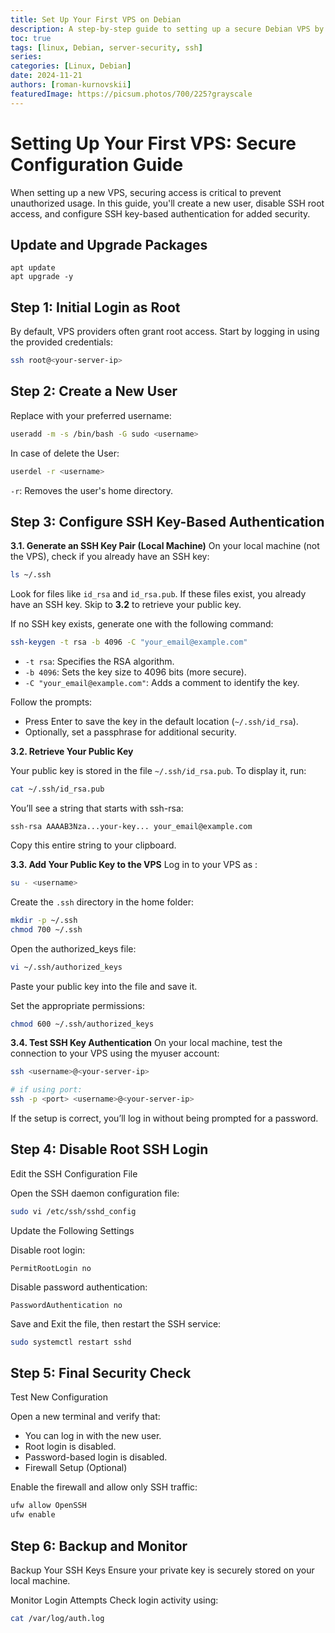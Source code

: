 ```yaml
---
title: Set Up Your First VPS on Debian
description: A step-by-step guide to setting up a secure Debian VPS by creating a new user, disabling root access, and enabling SSH key-based authentication.
toc: true
tags: [linux, Debian, server-security, ssh]
series:
categories: [Linux, Debian]
date: 2024-11-21
authors: [roman-kurnovskii]
featuredImage: https://picsum.photos/700/225?grayscale
---
```



# Setting Up Your First VPS: Secure Configuration Guide

When setting up a new VPS, securing access is critical to prevent unauthorized usage. In this guide, you'll create a new user, disable SSH root access, and configure SSH key-based authentication for added security.

## Update and Upgrade Packages

```
apt update
apt upgrade -y
```

## Step 1: Initial Login as Root

By default, VPS providers often grant root access. Start by logging in using the provided credentials:

```bash
ssh root@<your-server-ip>
```

## Step 2: Create a New User

Replace <username> with your preferred username:

```bash
useradd -m -s /bin/bash -G sudo <username>
```

In case of delete the User:

```bash
userdel -r <username>
```

`-r`: Removes the user's home directory.

## Step 3: Configure SSH Key-Based Authentication

**3.1. Generate an SSH Key Pair (Local Machine)**
On your local machine (not the VPS), check if you already have an SSH key:

```bash
ls ~/.ssh
```

Look for files like `id_rsa` and `id_rsa.pub`. If these files exist, you already have an SSH key. Skip to **3.2** to retrieve your public key.

If no SSH key exists, generate one with the following command:

```bash
ssh-keygen -t rsa -b 4096 -C "your_email@example.com"
```

- `-t rsa`: Specifies the RSA algorithm.
- `-b 4096`: Sets the key size to 4096 bits (more secure).
- `-C "your_email@example.com"`: Adds a comment to identify the key.

Follow the prompts:

- Press Enter to save the key in the default location (`~/.ssh/id_rsa`).
- Optionally, set a passphrase for additional security.

**3.2. Retrieve Your Public Key**

Your public key is stored in the file `~/.ssh/id_rsa.pub`. To display it, run:

```bash
cat ~/.ssh/id_rsa.pub
```

You’ll see a string that starts with ssh-rsa:

```text
ssh-rsa AAAAB3Nza...your-key... your_email@example.com
```

Copy this entire string to your clipboard.

**3.3. Add Your Public Key to the VPS**
Log in to your VPS as <username>:

```bash
su - <username>
```

Create the `.ssh` directory in the home folder:

```bash
mkdir -p ~/.ssh
chmod 700 ~/.ssh
```

Open the authorized_keys file:

```bash
vi ~/.ssh/authorized_keys
```

Paste your public key into the file and save it.

Set the appropriate permissions:

```bash
chmod 600 ~/.ssh/authorized_keys
```

**3.4. Test SSH Key Authentication**
On your local machine, test the connection to your VPS using the myuser account:

```bash
ssh <username>@<your-server-ip>

# if using port:
ssh -p <port> <username>@<your-server-ip>
```

If the setup is correct, you’ll log in without being prompted for a password.

## Step 4: Disable Root SSH Login

Edit the SSH Configuration File

Open the SSH daemon configuration file:

```bash
sudo vi /etc/ssh/sshd_config
```

Update the Following Settings

Disable root login:

```text
PermitRootLogin no
```

Disable password authentication:

```text
PasswordAuthentication no
```

Save and Exit the file, then restart the SSH service:

```bash
sudo systemctl restart sshd
```

## Step 5: Final Security Check

Test New Configuration

Open a new terminal and verify that:

- You can log in with the new user.
- Root login is disabled.
- Password-based login is disabled.
- Firewall Setup (Optional)

Enable the firewall and allow only SSH traffic:

```bash
ufw allow OpenSSH
ufw enable
```

## Step 6: Backup and Monitor

Backup Your SSH Keys Ensure your private key is securely stored on your local machine.

Monitor Login Attempts Check login activity using:

```bash
cat /var/log/auth.log
```
